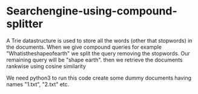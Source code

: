 # Searchengine-using-compound-splitter


A Trie datastructure is used to store all the words (other that stopwords) in the documents. When we give compound queries for example "Whatistheshapeofearth" we split the query removing the stopwords. Our remaining query will be "shape earth". then we retrieve the documents rankwise using cosine similarity   


We need python3 to run this code
create some dummy documents having names "1.txt", "2.txt" etc.
